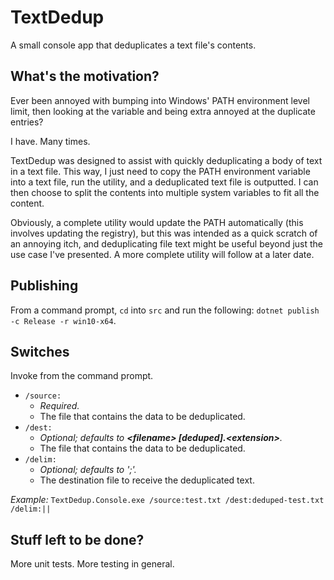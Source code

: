 # TextDedup
A small console app that deduplicates a text file's contents.

## What's the motivation?
Ever been annoyed with bumping into Windows' PATH environment level limit, then looking at the variable and being extra annoyed at the duplicate entries? 

I have. Many times. 

TextDedup was designed to assist with quickly deduplicating a body of text in a text file. This way, I just need to copy the PATH environment variable into a text file, run the utility, and a deduplicated text file is outputted. I can then choose to split the contents into multiple system variables to fit all the content.

Obviously, a complete utility would update the PATH automatically (this involves updating the registry), but this was intended as a quick scratch of an annoying itch, and deduplicating file text might be useful beyond just the use case I've presented. A more complete utility will follow at a later date.

## Publishing
From a command prompt, `cd` into `src` and run the following: `dotnet publish -c Release -r win10-x64`.

## Switches
Invoke from the command prompt.

* `/source:` 
    * _Required._ 
    * The file that contains the data to be deduplicated.
* `/dest:`
    * _Optional; defaults to_ _**\<filename\> [deduped].\<extension\>**._ 
    * The file that contains the data to be deduplicated.
* `/delim:`
    * _Optional; defaults to ';'._ 
    * The destination file to receive the deduplicated text.

_Example:_ `TextDedup.Console.exe /source:test.txt /dest:deduped-test.txt /delim:||` 

## Stuff left to be done?
More unit tests. More testing in general.